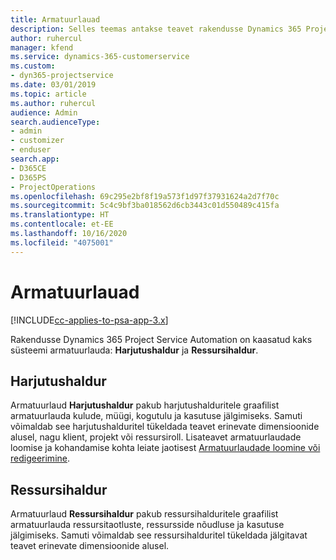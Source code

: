 ```yaml
---
title: Armatuurlauad
description: Selles teemas antakse teavet rakendusse Dynamics 365 Project Service Automation kaasatud aruandluse armatuurlaudade kohta.
author: ruhercul
manager: kfend
ms.service: dynamics-365-customerservice
ms.custom:
- dyn365-projectservice
ms.date: 03/01/2019
ms.topic: article
ms.author: ruhercul
audience: Admin
search.audienceType:
- admin
- customizer
- enduser
search.app:
- D365CE
- D365PS
- ProjectOperations
ms.openlocfilehash: 69c295e2bf8f19a573f1d97f37931624a2d7f70c
ms.sourcegitcommit: 5c4c9bf3ba018562d6cb3443c01d550489c415fa
ms.translationtype: HT
ms.contentlocale: et-EE
ms.lasthandoff: 10/16/2020
ms.locfileid: "4075001"
---
```

# <a name="dashboards"></a>Armatuurlauad

[!INCLUDE[cc-applies-to-psa-app-3.x](../includes/cc-applies-to-psa-app-3x.md)]

Rakendusse Dynamics 365 Project Service Automation on kaasatud kaks süsteemi armatuurlauda: **Harjutushaldur** ja **Ressursihaldur**.

## <a name="practice-manager"></a>Harjutushaldur 

Armatuurlaud **Harjutushaldur** pakub harjutushalduritele graafilist armatuurlauda kulude, müügi, kogutulu ja kasutuse jälgimiseks. Samuti võimaldab see harjutushalduritel tükeldada teavet erinevate dimensioonide alusel, nagu klient, projekt või ressursiroll. Lisateavet armatuurlaudade loomise ja kohandamise kohta leiate jaotisest [Armatuurlaudade loomine või redigeerimine](https://docs.microsoft.com/dynamics365/customerengagement/on-premises/customize/create-edit-dashboards).

## <a name="resource-manager"></a>Ressursihaldur 

Armatuurlaud **Ressursihaldur** pakub ressursihalduritele graafilist armatuurlauda ressursitaotluste, ressursside nõudluse ja kasutuse jälgimiseks. Samuti võimaldab see ressursihalduritel tükeldada jälgitavat teavet erinevate dimensioonide alusel.
